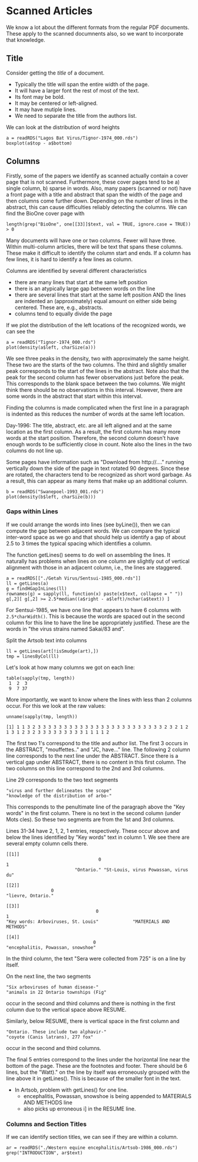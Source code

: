 # Scanned Articles

We know a lot about the different formats from the regular PDF documents.
These apply to the scanned documnents also, so we want to incorporate that
knowledge.


## Title
Consider getting the *title* of a document.
+ Typically the title will span the entire width of the page.
+ It will have a larger font the rest of most of the text.
+ Its font may be bold.
+ It may be centered or left-aligned.
+ It may have mutiple lines.
+ We need to separate the title from the authors list.


We can look at the distribution of word heights
```
a = readRDS("Lagos Bat Virus/Tignor-1974_000.rds")
boxplot(a$top - a$bottom)
```




## Columns

Firstly, some of the papers we identify as scanned actually contain
a cover page that is not scanned. Furthermore, these cover pages tend to  be
a) single column, b) sparse in words.
Also, many papers (scanned or not) have a front page with a title and abstract
that span the width of the page and then columns come further down.
Depending on the number of lines in the abstract, this can cause difficulties
reliably detecting the columns.
We can find the BioOne cover page with
```
length(grep("BioOne", one[[33]]$text, val = TRUE, ignore.case = TRUE)) > 0
```

Many documents will have one or two columns. Fewer will have three.
Within multi-column articles, there will be text that spans these columns.
These make it difficult to identify the column start and ends.
If a column has few lines, it is hard to identify a few lines as column.

Columns are identified by several different characteristics
+ there are many lines that start at the same left position
+ there is an atypically large gap between words on the line 
+ there are several lines that start at the same left position AND the 
  lines are indented an (approximately) equal amount on either side
  being centered. These are, e.g., abstracts.
+ columns tend to equally divide the page
  
If we plot the distribution of the left locations of the recognized words,
we can see the 
```
a = readRDS("Tignor-1974_000.rds")
plot(density(a$left, charSize(a)))
```
We see three peaks in the density, two with approximately the same height.
These two are the starts of the two columns.
The third and slightly smaller peak corresponds to the start of the lines 
in the abstract.
Note also that the peak for the second column has fewer observations
just before the peak. This corresponds to the blank space between 
the two columns.
We might think there should be no observations in this interval.
However, there are some words in the abstract that start within this  interval.



Finding the columns is made complicated when the first line in a paragraph is indented
as this reduces the number of words at the same left location.



Day-1996:  The title, abstract, etc. are all left aligned and at the same location as the first
column.  As a result, the first column has many more words at the start position.
Therefore, the second column doesn't have enough words to be sufficiently close in count.
Note also the lines in the two columns do not line up.


Some pages have information such as "Download from http://...." running vertically
down the side of the page in text rotated 90 degrees.
Since these are rotated, the characters tend to be recognized as short word garbage.
As a result, this can appear as many items that make up an additional column.


```
b = readRDS("Swanepoel-1993_001.rds")
plot(density(b$left, charSize(b)))
```


### Gaps within Lines
If we could arrange the words into lines (see byLine()),
then we can compute the gap between adjacent  words.
We can compare the typical inter-word space as we go and
that should help us identify a gap of about 2.5 to 3 times the typical
spacing which identifies a column.

The function getLines() seems to do well on assembling the lines.
It naturally  has problems when lines on one column are slightly out of vertical
alignment with those in an adjacent column, i.e., the lines are staggered.



```
a = readRDS[["./Getah Virus/Sentsui-1985_000.rds"]]
ll = getLines(a)
g = findHGapInLines(ll)
rownames(g) = sapply(ll, function(x) paste(x$text, collapse = " "))
g[,2][ g[,2] >= 2.5*median((a$right - a$left)/nchar(a$text)) ]
```

For Sentsui-1985, we have one line that appears to have 6 columns with `2.5*charWidth()`.
This is because the words are spaced out in the second column for this line to have
the line be appropriately justified.
These are the words in "the virus strains named Sakai/83 and".




Split the Artsob text into columns
```
ll = getLines(art[!isSmudge(art),])
tmp = linesByCol(ll)
```

Let's look at how many columns we got on each line:
```
table(sapply(tmp, length))
 1  2  3 
 9  7 37 
```
More importantly, we want to know where the lines with less than 2 columns occur.
For this we look at the raw values:
```
unname(sapply(tmp, length))
```
```
[1] 1 1 3 2 3 3 3 3 3 3 3 3 3 3 3 3 3 3 3 3 3 3 3 3 3 3 3 3 2 3 2 1 2 1 3 1 2 3 2 3 3 3 3 3 3 3 3 3 1 1 1 1 2
```
The first two 1's  correspond to the title and author list.
The first 3 occurs in the ABSTRACT, "mouffettes.." and "JC, have..." line.
The following 2 column line corresponds to the next line under the ABSTRACT.
Since there is a vertical gap under ABSTRACT, there is no content in this first column.
The two columns on this line correspond to the 2nd and 3rd columns.

Line 29 corresponds to the two text segments
```
"virus and further delineates the scope" 
"knowledge of the distribution of arbo-" 
```
This corresponds to the penultimate line of the paragraph above the "Key words" in the first column.
There is no text in the second column (under Mots cles). So these two segments are from the 1st
and 3rd columns.

Lines 31-34 have 2, 1, 2, 1 entries, respectively.
These occur above and below the lines identified by "Key words" text in column 1.
We see there are several empty column cells there.
```
[[1]]
                                   0                                    1 
                          "Ontario." "St-Louis, virus Powassan, virus du" 

[[2]]
                 0 
"lievre, Ontario." 

[[3]]
                                  0                                   1 
"Key words: Arboviruses, St. Louis"             "MATERIALS AND METHODS" 

[[4]]
                                 0 
"encephalitis, Powassan, snowshoe" 
```

In the third column, the text "Sera were collected from 725" 
is on a line by itself.

On the next line,  the two segments 
```
"Six arboviruses of human disease-" 
"animals in 22 Ontario townships (Fig" 
```
occur in the second and third columns and there is nothing in the first
column due to the vertical space above RESUME.

Similarly, below RESUME, there is vertical space in the first column
and
```
"Ontario. These include two alphavir-" 
"coyote (Canis latrans), 277 fox" 
```
occur in the second and third columns.






The final 5 entries correspond to the lines under the horizontal line near the bottom of the page.
These are the footnotes and footer.
There should be 6 lines, but the "Watt)." on the line by itself was erroneously grouped with the
line above it in getLines(). This is because of the smaller font in the text.


* In Artsob, problem with getLines() for one line.  
    + encephalitis, Powassan, snowshoe    is being appended to MATERIALS AND METHODS line
	+ also picks up erroneous i] in the RESUME line.

### Columns and Section Titles
If we can identify section titles, we can see if they are within a column.

```
ar = readRDS("./Western equine encephalitis/Artsob-1986_000.rds")
grep("INTRODUCTION", ar$text)
```
